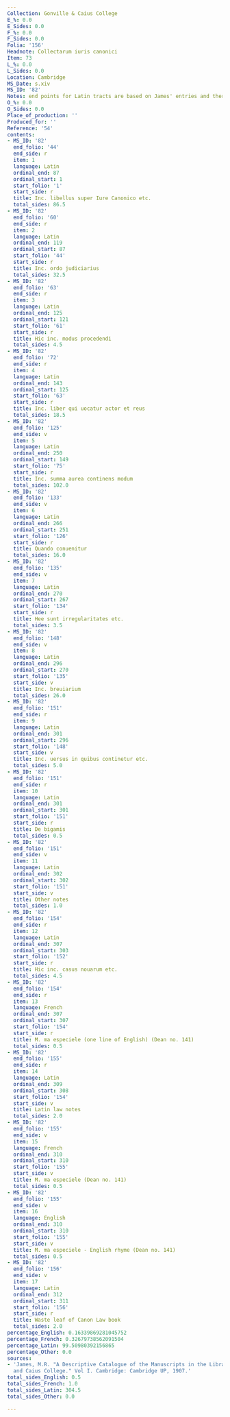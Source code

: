 ```yaml
---
Collection: Gonville & Caius College
E_%: 0.0
E_Sides: 0.0
F_%: 0.0
F_Sides: 0.0
Folia: '156'
Headnote: Collectarum iuris canonici
Item: 73
L_%: 0.0
L_Sides: 0.0
Location: Cambridge
MS_Date: s.xiv
MS_ID: '82'
Notes: end points for Latin tracts are based on James' entries and therefore approximate
O_%: 0.0
O_Sides: 0.0
Place_of_production: ''
Produced_for: ''
Reference: '54'
contents:
- MS_ID: '82'
  end_folio: '44'
  end_side: r
  item: 1
  language: Latin
  ordinal_end: 87
  ordinal_start: 1
  start_folio: '1'
  start_side: r
  title: Inc. libellus super Iure Canonico etc.
  total_sides: 86.5
- MS_ID: '82'
  end_folio: '60'
  end_side: r
  item: 2
  language: Latin
  ordinal_end: 119
  ordinal_start: 87
  start_folio: '44'
  start_side: r
  title: Inc. ordo judiciarius
  total_sides: 32.5
- MS_ID: '82'
  end_folio: '63'
  end_side: r
  item: 3
  language: Latin
  ordinal_end: 125
  ordinal_start: 121
  start_folio: '61'
  start_side: r
  title: Hic inc. modus procedendi
  total_sides: 4.5
- MS_ID: '82'
  end_folio: '72'
  end_side: r
  item: 4
  language: Latin
  ordinal_end: 143
  ordinal_start: 125
  start_folio: '63'
  start_side: r
  title: Inc. liber qui uocatur actor et reus
  total_sides: 18.5
- MS_ID: '82'
  end_folio: '125'
  end_side: v
  item: 5
  language: Latin
  ordinal_end: 250
  ordinal_start: 149
  start_folio: '75'
  start_side: r
  title: Inc. summa aurea continens modum
  total_sides: 102.0
- MS_ID: '82'
  end_folio: '133'
  end_side: v
  item: 6
  language: Latin
  ordinal_end: 266
  ordinal_start: 251
  start_folio: '126'
  start_side: r
  title: Quando conuenitur
  total_sides: 16.0
- MS_ID: '82'
  end_folio: '135'
  end_side: v
  item: 7
  language: Latin
  ordinal_end: 270
  ordinal_start: 267
  start_folio: '134'
  start_side: r
  title: Hee sunt irregularitates etc.
  total_sides: 3.5
- MS_ID: '82'
  end_folio: '148'
  end_side: v
  item: 8
  language: Latin
  ordinal_end: 296
  ordinal_start: 270
  start_folio: '135'
  start_side: v
  title: Inc. breuiarium
  total_sides: 26.0
- MS_ID: '82'
  end_folio: '151'
  end_side: r
  item: 9
  language: Latin
  ordinal_end: 301
  ordinal_start: 296
  start_folio: '148'
  start_side: v
  title: Inc. uersus in quibus continetur etc.
  total_sides: 5.0
- MS_ID: '82'
  end_folio: '151'
  end_side: r
  item: 10
  language: Latin
  ordinal_end: 301
  ordinal_start: 301
  start_folio: '151'
  start_side: r
  title: De bigamis
  total_sides: 0.5
- MS_ID: '82'
  end_folio: '151'
  end_side: v
  item: 11
  language: Latin
  ordinal_end: 302
  ordinal_start: 302
  start_folio: '151'
  start_side: v
  title: Other notes
  total_sides: 1.0
- MS_ID: '82'
  end_folio: '154'
  end_side: r
  item: 12
  language: Latin
  ordinal_end: 307
  ordinal_start: 303
  start_folio: '152'
  start_side: r
  title: Hic inc. casus nouarum etc.
  total_sides: 4.5
- MS_ID: '82'
  end_folio: '154'
  end_side: r
  item: 13
  language: French
  ordinal_end: 307
  ordinal_start: 307
  start_folio: '154'
  start_side: r
  title: M. ma especiele (one line of English) (Dean no. 141)
  total_sides: 0.5
- MS_ID: '82'
  end_folio: '155'
  end_side: r
  item: 14
  language: Latin
  ordinal_end: 309
  ordinal_start: 308
  start_folio: '154'
  start_side: v
  title: Latin law notes
  total_sides: 2.0
- MS_ID: '82'
  end_folio: '155'
  end_side: v
  item: 15
  language: French
  ordinal_end: 310
  ordinal_start: 310
  start_folio: '155'
  start_side: v
  title: M. ma especiele (Dean no. 141)
  total_sides: 0.5
- MS_ID: '82'
  end_folio: '155'
  end_side: v
  item: 16
  language: English
  ordinal_end: 310
  ordinal_start: 310
  start_folio: '155'
  start_side: v
  title: M. ma especiele - English rhyme (Dean no. 141)
  total_sides: 0.5
- MS_ID: '82'
  end_folio: '156'
  end_side: v
  item: 17
  language: Latin
  ordinal_end: 312
  ordinal_start: 311
  start_folio: '156'
  start_side: r
  title: Waste leaf of Canon Law book
  total_sides: 2.0
percentage_English: 0.16339869281045752
percentage_French: 0.32679738562091504
percentage_Latin: 99.50980392156865
percentage_Other: 0.0
sources:
- 'James, M.R. "A Descriptive Catalogue of the Manuscripts in the Library of Gonville
  and Caius College." Vol I. Cambridge: Cambridge UP, 1907.'
total_sides_English: 0.5
total_sides_French: 1.0
total_sides_Latin: 304.5
total_sides_Other: 0.0

---
```

